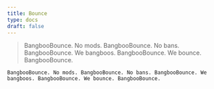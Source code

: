 ```yaml
---
title: Bounce
type: docs
draft: false
---
```


> BangbooBounce. No mods. BangbooBounce. No bans. BangbooBounce. We bangboos. BangbooBounce. We bounce. BangbooBounce.

```plaintext {filename="Copy to clipboard"}
BangbooBounce. No mods. BangbooBounce. No bans. BangbooBounce. We bangboos. BangbooBounce. We bounce. BangbooBounce.
```